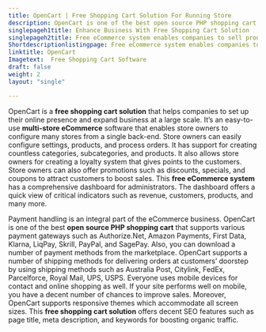 ```yaml
---
title: OpenCart | Free Shopping Cart Solution For Running Store
description: OpenCart is one of the best open source PHP shopping cart software that allows merchants to configure Multi-stores and manage them from single back-office.
singlepageh1title: Enhance Business With Free Shopping Cart Solution
singlepageh2title: Free eCommerce system enables companies to sell products, manage orders, handle payments, shipping, and access reports for automated business management.
Shortdescriptionlistingpage: Free eCommerce system enables companies to sell products, manage orders, handle payments, shipping, and access reports for automated business management.
linktitle: OpenCart
Imagetext:  Free Shopping Cart Software 
draft: false
weight: 2
layout: "single"

---
```


OpenCart is a **free shopping cart solution** that helps companies to set up their online presence and expand business at a large scale. It’s an easy-to-use **multi-store eCommerce** software that enables store owners to configure many stores from a single back-end. Store owners can easily configure settings, products, and process orders. It has support for creating countless categories, subcategories, and products. It also allows store owners for creating a loyalty system that gives points to the customers. Store owners can also offer promotions such as discounts, specials, and coupons to attract customers to boost sales. This **free eCommerce system** has a comprehensive dashboard for administrators. The dashboard offers a quick view of critical indicators such as revenue, customers, products, and many more.

Payment handling is an integral part of the eCommerce business. OpenCart is one of the best **open source PHP shopping cart** that supports various payment gateways such as Authorize.Net, Amazon Payments, First Data, Klarna, LiqPay, Skrill, PayPal, and SagePay. Also, you can download a number of payment methods from the marketplace. OpenCart supports a number of shipping methods for delivering orders at customers’ doorstep by using shipping methods such as Australia Post, Citylink, FedEx, Parcelforce, Royal Mail, UPS, USPS. Everyone uses mobile devices for contact and online shopping as well. If your site performs well on mobile, you have a decent number of chances to improve sales. Moreover, OpenCart supports responsive themes which accommodate all screen sizes. This **free shopping cart solution** offers decent SEO features such as page title, meta description, and keywords for boosting organic traffic.